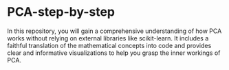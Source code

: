 # PCA-step-by-step
In this repository, you will gain a comprehensive understanding of how PCA works without relying on external libraries like scikit-learn. It includes a faithful translation of the mathematical concepts into code and provides clear and informative visualizations to help you grasp the inner workings of PCA.
